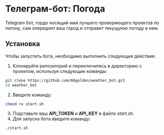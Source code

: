 # Телеграм-бот: Погода

Telegram бот, гордо носящий имя лучшего проверяющего проектов по питону, сам опередлит ваш город и отправит текущуюю погоду в нем.

## Установка
Чтобы запустить бота, необходимо выполнить следующие действия:

1. Клонируйте репозиторий и переключитесь в директорию с проектом, используя следующие команды:
```bash
git clone https://github.com/66golden/weather_bot.git
cd weather_bot
```
2. Введите команду:
```bash
chmod +x start.sh
```
3. Подставьте ваш **API_TOKEN** и **API_KEY** в файле *start.sh*.
4. Для запуска бота введите команду:
```bash
./start.sh
```